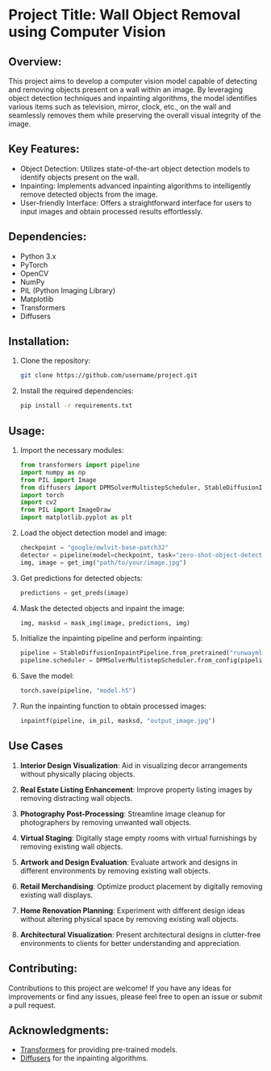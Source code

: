 # Project Title: Wall Object Removal using Computer Vision

## **Overview:**
This project aims to develop a computer vision model capable of detecting and removing objects present on a wall within an image. By leveraging object detection techniques and inpainting algorithms, the model identifies various items such as television, mirror, clock, etc., on the wall and seamlessly removes them while preserving the overall visual integrity of the image.

## **Key Features:**
- Object Detection: Utilizes state-of-the-art object detection models to identify objects present on the wall.
- Inpainting: Implements advanced inpainting algorithms to intelligently remove detected objects from the image.
- User-friendly Interface: Offers a straightforward interface for users to input images and obtain processed results effortlessly.

## **Dependencies:**
- Python 3.x
- PyTorch
- OpenCV
- NumPy
- PIL (Python Imaging Library)
- Matplotlib
- Transformers
- Diffusers

## **Installation:**
1. Clone the repository:

   ```bash
   git clone https://github.com/username/project.git
   ```

2. Install the required dependencies:

   ```bash
   pip install -r requirements.txt
   ```

## **Usage:**
1. Import the necessary modules:

   ```python
   from transformers import pipeline
   import numpy as np
   from PIL import Image
   from diffusers import DPMSolverMultistepScheduler, StableDiffusionInpaintPipeline
   import torch
   import cv2
   from PIL import ImageDraw
   import matplotlib.pyplot as plt
   ```

2. Load the object detection model and image:

   ```python
   checkpoint = "google/owlvit-base-patch32"
   detector = pipeline(model=checkpoint, task="zero-shot-object-detection")
   img, image = get_img("path/to/your/image.jpg")
   ```

3. Get predictions for detected objects:

   ```python
   predictions = get_preds(image)
   ```

4. Mask the detected objects and inpaint the image:

   ```python
   img, masksd = mask_img(image, predictions, img)
   ```

5. Initialize the inpainting pipeline and perform inpainting:

   ```python
   pipeline = StableDiffusionInpaintPipeline.from_pretrained("runwayml/stable-diffusion-inpainting", torch_dtype=torch.float32)
   pipeline.scheduler = DPMSolverMultistepScheduler.from_config(pipeline.scheduler.config)
   ```

6. Save the model:

   ```python
   torch.save(pipeline, "model.h5")
   ```

7. Run the inpainting function to obtain processed images:

   ```python
   inpaintf(pipeline, im_pil, masksd, "output_image.jpg")
   ```

 ## **Use Cases**

1. **Interior Design Visualization**: Aid in visualizing decor arrangements without physically placing objects.
  
2. **Real Estate Listing Enhancement**: Improve property listing images by removing distracting wall objects.
  
3. **Photography Post-Processing**: Streamline image cleanup for photographers by removing unwanted wall objects.
  
4. **Virtual Staging**: Digitally stage empty rooms with virtual furnishings by removing existing wall objects.
  
5. **Artwork and Design Evaluation**: Evaluate artwork and designs in different environments by removing existing wall objects.
  
6. **Retail Merchandising**: Optimize product placement by digitally removing existing wall displays.
  
7. **Home Renovation Planning**: Experiment with different design ideas without altering physical space by removing existing wall objects.
  
8. **Architectural Visualization**: Present architectural designs in clutter-free environments to clients for better understanding and appreciation.
 
## **Contributing:**
Contributions to this project are welcome! If you have any ideas for improvements or find any issues, please feel free to open an issue or submit a pull request.

## **Acknowledgments:**
- [Transformers](https://huggingface.co/transformers/) for providing pre-trained models.
- [Diffusers](https://github.com/CompVis/diffusion) for the inpainting algorithms.

 

